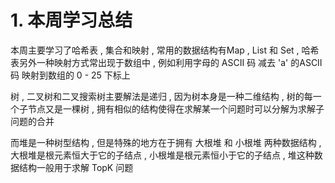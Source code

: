# 1. 本周学习总结

本周主要学习了哈希表 , 集合和映射 , 常用的数据结构有Map , List 和 Set , 哈希表另外一种映射方式常出现于数组中 , 例如利用字母的 ASCII 码 减去 'a' 的ASCII码 映射到数组的 0 - 25 下标上

树 , 二叉树和二叉搜索树主要解法是递归 , 因为树本身是一种二维结构 , 树的每一个子节点又是一棵树 , 拥有相似的结构使得在求解某一个问题时可以分解为求解子问题的合并

而堆是一种树型结构 , 但是特殊的地方在于拥有 大根堆 和 小根堆 两种数据结构 , 大根堆是根元素恒大于它的子结点 , 小根堆是根元素恒小于它的子结点 , 堆这种数据结构一般用于求解 TopK 问题

